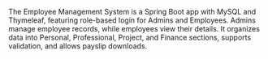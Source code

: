 The Employee Management System is a Spring Boot app with MySQL and Thymeleaf, featuring role-based login for Admins and Employees. Admins manage employee records, while employees view their details. It organizes data into Personal, Professional, Project, and Finance sections, supports validation, and allows payslip downloads.

